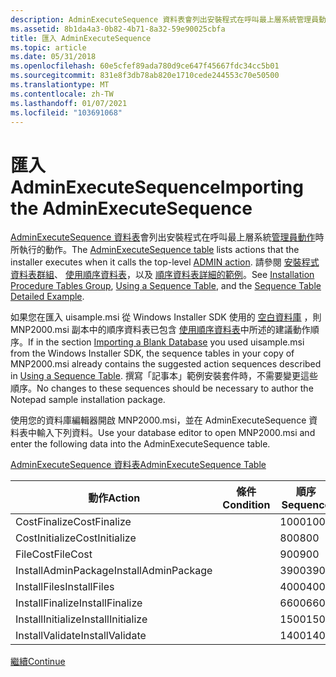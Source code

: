 ```yaml
---
description: AdminExecuteSequence 資料表會列出安裝程式在呼叫最上層系統管理員動作時所執行的動作。 請參閱安裝程式資料表群組、使用順序資料表，以及順序資料表詳細的範例。
ms.assetid: 8b1da4a3-0b82-4b71-8a32-59e90025cbfa
title: 匯入 AdminExecuteSequence
ms.topic: article
ms.date: 05/31/2018
ms.openlocfilehash: 60e5cfef89ada780d9ce647f45667fdc34cc5b01
ms.sourcegitcommit: 831e8f3db78ab820e1710cede244553c70e50500
ms.translationtype: MT
ms.contentlocale: zh-TW
ms.lasthandoff: 01/07/2021
ms.locfileid: "103691068"
---
```

# <a name="importing-the-adminexecutesequence"></a><span data-ttu-id="1c775-104">匯入 AdminExecuteSequence</span><span class="sxs-lookup"><span data-stu-id="1c775-104">Importing the AdminExecuteSequence</span></span>

<span data-ttu-id="1c775-105">[AdminExecuteSequence 資料表](adminexecutesequence-table.md)會列出安裝程式在呼叫最上層系統[管理員動作](admin-action.md)時所執行的動作。</span><span class="sxs-lookup"><span data-stu-id="1c775-105">The [AdminExecuteSequence table](adminexecutesequence-table.md) lists actions that the installer executes when it calls the top-level [ADMIN action](admin-action.md).</span></span> <span data-ttu-id="1c775-106">請參閱 [安裝程式資料表群組](installation-procedure-tables-group.md)、 [使用順序資料表](using-a-sequence-table.md)，以及 [順序資料表詳細的範例](sequence-table-detailed-example.md)。</span><span class="sxs-lookup"><span data-stu-id="1c775-106">See [Installation Procedure Tables Group](installation-procedure-tables-group.md), [Using a Sequence Table](using-a-sequence-table.md), and the [Sequence Table Detailed Example](sequence-table-detailed-example.md).</span></span>

<span data-ttu-id="1c775-107">如果您在匯入 uisample.msi 從 Windows Installer SDK 使用的 [空白資料庫](importing-a-blank-database.md) ，則 MNP2000.msi 副本中的順序資料表已包含 [使用順序資料表](using-a-sequence-table.md)中所述的建議動作順序。</span><span class="sxs-lookup"><span data-stu-id="1c775-107">If in the section [Importing a Blank Database](importing-a-blank-database.md) you used uisample.msi from the Windows Installer SDK, the sequence tables in your copy of MNP2000.msi already contains the suggested action sequences described in [Using a Sequence Table](using-a-sequence-table.md).</span></span> <span data-ttu-id="1c775-108">撰寫「記事本」範例安裝套件時，不需要變更這些順序。</span><span class="sxs-lookup"><span data-stu-id="1c775-108">No changes to these sequences should be necessary to author the Notepad sample installation package.</span></span>

<span data-ttu-id="1c775-109">使用您的資料庫編輯器開啟 MNP2000.msi，並在 AdminExecuteSequence 資料表中輸入下列資料。</span><span class="sxs-lookup"><span data-stu-id="1c775-109">Use your database editor to open MNP2000.msi and enter the following data into the AdminExecuteSequence table.</span></span>

[<span data-ttu-id="1c775-110">AdminExecuteSequence 資料表</span><span class="sxs-lookup"><span data-stu-id="1c775-110">AdminExecuteSequence Table</span></span>](adminexecutesequence-table.md)



| <span data-ttu-id="1c775-111">動作</span><span class="sxs-lookup"><span data-stu-id="1c775-111">Action</span></span>              | <span data-ttu-id="1c775-112">條件</span><span class="sxs-lookup"><span data-stu-id="1c775-112">Condition</span></span> | <span data-ttu-id="1c775-113">順序</span><span class="sxs-lookup"><span data-stu-id="1c775-113">Sequence</span></span> |
|---------------------|-----------|----------|
| <span data-ttu-id="1c775-114">CostFinalize</span><span class="sxs-lookup"><span data-stu-id="1c775-114">CostFinalize</span></span>        |           | <span data-ttu-id="1c775-115">1000</span><span class="sxs-lookup"><span data-stu-id="1c775-115">1000</span></span>     |
| <span data-ttu-id="1c775-116">CostInitialize</span><span class="sxs-lookup"><span data-stu-id="1c775-116">CostInitialize</span></span>      |           | <span data-ttu-id="1c775-117">800</span><span class="sxs-lookup"><span data-stu-id="1c775-117">800</span></span>      |
| <span data-ttu-id="1c775-118">FileCost</span><span class="sxs-lookup"><span data-stu-id="1c775-118">FileCost</span></span>            |           | <span data-ttu-id="1c775-119">900</span><span class="sxs-lookup"><span data-stu-id="1c775-119">900</span></span>      |
| <span data-ttu-id="1c775-120">InstallAdminPackage</span><span class="sxs-lookup"><span data-stu-id="1c775-120">InstallAdminPackage</span></span> |           | <span data-ttu-id="1c775-121">3900</span><span class="sxs-lookup"><span data-stu-id="1c775-121">3900</span></span>     |
| <span data-ttu-id="1c775-122">InstallFiles</span><span class="sxs-lookup"><span data-stu-id="1c775-122">InstallFiles</span></span>        |           | <span data-ttu-id="1c775-123">4000</span><span class="sxs-lookup"><span data-stu-id="1c775-123">4000</span></span>     |
| <span data-ttu-id="1c775-124">InstallFinalize</span><span class="sxs-lookup"><span data-stu-id="1c775-124">InstallFinalize</span></span>     |           | <span data-ttu-id="1c775-125">6600</span><span class="sxs-lookup"><span data-stu-id="1c775-125">6600</span></span>     |
| <span data-ttu-id="1c775-126">InstallInitialize</span><span class="sxs-lookup"><span data-stu-id="1c775-126">InstallInitialize</span></span>   |           | <span data-ttu-id="1c775-127">1500</span><span class="sxs-lookup"><span data-stu-id="1c775-127">1500</span></span>     |
| <span data-ttu-id="1c775-128">InstallValidate</span><span class="sxs-lookup"><span data-stu-id="1c775-128">InstallValidate</span></span>     |           | <span data-ttu-id="1c775-129">1400</span><span class="sxs-lookup"><span data-stu-id="1c775-129">1400</span></span>     |



 

[<span data-ttu-id="1c775-130">繼續</span><span class="sxs-lookup"><span data-stu-id="1c775-130">Continue</span></span>](importing-the-adminuisequence.md)

 

 



